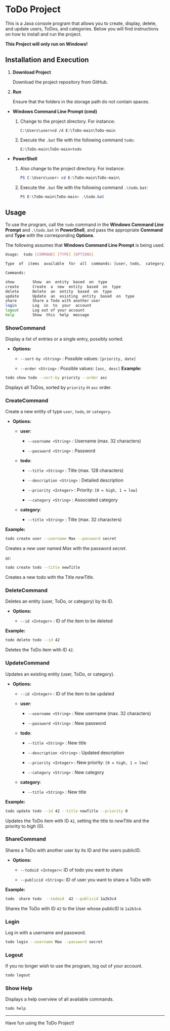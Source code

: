 
  

# ToDo Project

  

This is a Java console program that allows you to create, display, delete, and update users, ToDos, and categories. Below you will find instructions on how to install and run the project.

**This Project will only run on Windows!**

  

## Installation and Execution

  

1.  **Download Project**

	Download the project repository from GitHub.

  

2.  **Run**

	Ensure that the folders in the storage path do not contain spaces.

-  **Windows Command Line Prompt (cmd)**

	1. Change to the project directory. For instance:

		```	
		C:\Users\user>cd /d E:\ToDo-main\ToDo-main
		```

	2. Execute the `.bat` file with the following command `todo`:

		```
		E:\ToDo-main\ToDo-main>todo
		```

-  **PowerShell**

	1. Also change to the project directory. For instance:

		```powershell
		PS C:\Users\user> cd E:\ToDo-main\ToDo-main\
		```

	2. Execute the `.bat` file with the following command `.\todo.bat`:

		```powershell
		PS E:\ToDo-main\ToDo-main> .\todo.bat
		```

  

## Usage

  

To use the program, call the `todo` command in the **Windows Command Line Prompt** and `.\todo.bat` in **PowerShell**, and pass the appropriate **Command** and **Type** with the corresponding **Options**.

  

The following assumes that **Windows Command Line Prompt** is being used.

  

```bash
Usage:  todo [COMMAND] [TYPE] [OPTIONS]

Type  of  items  available  for  all  commands: [user, todo,  category]

Commands:

show  		Show  an  entity  based  on  type
create  	Create  a  new  entity  based  on  type
delete  	Delete  an  entity  based  on  type
update  	Update  an  existing  entity  based  on  type
share 		Share a Todo with another user
login  		Log  in  to  your  account
logout 		Log out of your account
help  		Show  this  help  message 
```

### ShowCommand

Display a list of entries or a single entry, possibly sorted.

-  **Options:**
	
	-  `--sort-by <String>` : Possible values: `[priority, date]`

	-  `--order <String>` : Possible values: `[asc, desc]`
**Example:**

```bash
todo show todo --sort-by priority --order asc
```
Displays all ToDos, sorted by `priority` in `asc` order.
### CreateCommand
Create a new entity of type `user`, `todo`, or `category`.
-  **Options:**

	-  **user**:

		-  `--username <String>` : Username (max. 32 characters)

		-  `--password <String>` : Password

	-  **todo**:

		-  `--title <String>` : Title (max. 128 characters)

		-  `--description <String>` : Detailed description

		-  `--priority <Integer>` : Priority: `[0 = high, 1 = low]`

		-  `--category <String>` : Associated category

	-  **category**:

		-  `--title <String>` : Title (max. 32 characters)

**Example:**

```bash
todo create user --username Max --password secret
```
Creates a new user named _Max_ with the password _secret_.

or:
```bash
todo create todo --title newTitle
```
Creates a new todo with the Title _newTitle_.
  
### DeleteCommand

Deletes an entity (user, ToDo, or category) by its ID.

-  **Options:**
	
	-  `--id <Integer>` : ID of the item to be deleted

**Example:**

```bash
todo delete todo --id 42
```

Deletes the ToDo item with ID `42`.

### UpdateCommand
Updates an existing entity (user, ToDo, or category).

-  **Options:**

	-  `--id <Integer>` : ID of the item to be updated

	-  **user**:

		-  `--username <String>` : New username (max. 32 characters)

		-  `--password <String>` : New password

	-  **todo**:

		-  `--title <String>` : New title

		-  `--description <String>` : Updated description

		-  `--priority <Integer>` : New priority: `[0 = high, 1 = low]`

		-  `--category <String>` : New category

	-  **category**:

		-  `--title <String>` : New title

**Example:**
 
```bash
todo update todo --id 42 --title newTitle --priority 0
```
Updates the ToDo item with ID `42`, setting the title to _newTitle_ and the priority to _high_ (0).

### ShareCommand

Shares a ToDo with another user by its ID and the users publicID.

-  **Options:**
	
	 - `--todoid <Integer>`:       ID of todo you want to share

	 - `--publicid <String>`:       ID of user you want to share a ToDo with

**Example:**

```bash
todo  share todo  --todoid  42 --publicid 1a2b3c4
```
Shares the ToDo with ID `42` to the User whose publicID is `1a2b3c4`.


### Login
Log in with a username and password.

```bash
todo login --username Max --password secret
```

### Logout

If you no longer wish to use the program, log out of your account.
```bash
todo logout
```
### Show Help

Displays a help overview of all available commands.

```bash
todo help
```

  

---

  

Have fun using the ToDo Project!
